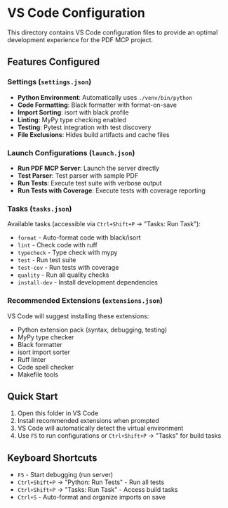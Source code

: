 # VS Code Configuration

This directory contains VS Code configuration files to provide an optimal development experience for the PDF MCP project.

## Features Configured

### Settings (`settings.json`)
- **Python Environment**: Automatically uses `./venv/bin/python`
- **Code Formatting**: Black formatter with format-on-save
- **Import Sorting**: isort with black profile
- **Linting**: MyPy type checking enabled
- **Testing**: Pytest integration with test discovery
- **File Exclusions**: Hides build artifacts and cache files

### Launch Configurations (`launch.json`)
- **Run PDF MCP Server**: Launch the server directly
- **Test Parser**: Test parser with sample PDF
- **Run Tests**: Execute test suite with verbose output
- **Run Tests with Coverage**: Execute tests with coverage reporting

### Tasks (`tasks.json`)
Available tasks (accessible via `Ctrl+Shift+P` → "Tasks: Run Task"):
- `format` - Auto-format code with black/isort
- `lint` - Check code with ruff
- `typecheck` - Type check with mypy
- `test` - Run test suite
- `test-cov` - Run tests with coverage
- `quality` - Run all quality checks
- `install-dev` - Install development dependencies

### Recommended Extensions (`extensions.json`)
VS Code will suggest installing these extensions:
- Python extension pack (syntax, debugging, testing)
- MyPy type checker
- Black formatter
- isort import sorter
- Ruff linter
- Code spell checker
- Makefile tools

## Quick Start
1. Open this folder in VS Code
2. Install recommended extensions when prompted
3. VS Code will automatically detect the virtual environment
4. Use `F5` to run configurations or `Ctrl+Shift+P` → "Tasks" for build tasks

## Keyboard Shortcuts
- `F5` - Start debugging (run server)
- `Ctrl+Shift+P` → "Python: Run Tests" - Run all tests
- `Ctrl+Shift+P` → "Tasks: Run Task" - Access build tasks
- `Ctrl+S` - Auto-format and organize imports on save